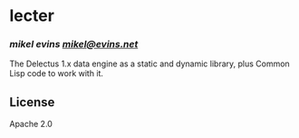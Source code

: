# lecter
### _mikel evins <mikel@evins.net>_

The Delectus 1.x data engine as a static and dynamic library, plus
Common Lisp code to work with it.

## License

Apache 2.0


